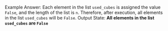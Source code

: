 Example Answer:
Each element in the list `used_cubes` is assigned the value `False`, and the length of the list is `n`. Therefore, after execution, all elements in the list `used_cubes` will be `False`.
Output State: **All elements in the list `used_cubes` are `False`**